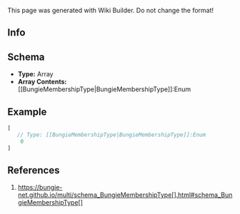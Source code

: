 <span class="wiki-builder">This page was generated with Wiki Builder. Do not change the format!</span>

## Info

## Schema
* **Type:** Array
* **Array Contents:** [[BungieMembershipType|BungieMembershipType]]:Enum

## Example
```javascript
[
   // Type: [[BungieMembershipType|BungieMembershipType]]:Enum
    0
]

```

## References
1. https://bungie-net.github.io/multi/schema_BungieMembershipType[].html#schema_BungieMembershipType[]
